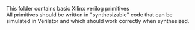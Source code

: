 This folder contains basic Xilinx verilog primitives  
All primitives should be written in "synthesizable" code that can be simulated in Verilator and which should work correctly when synthesized. 